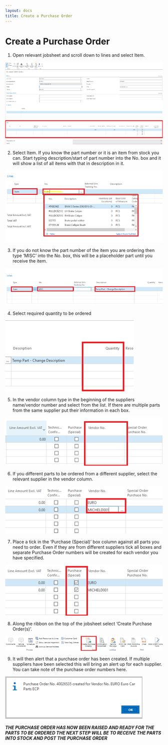 ```yaml
---
layout: docs
title: Create a Purchase Order 
---
```


# Create a Purchase Order

1.  Open relevant jobsheet and scroll down to lines and select Item. 

  ![](media/garagehive-creating-a-purchase-order1.png)

2.  Select Item. If you know the part number or it is an item from stock you can. Start typing description/start of part number into the No. box and it will show a list of all items with that in description in it. 

  ![](media/garagehive-creating-a-purchase-order2.png)

3.  If you do not know the part number of the item you are ordering then type ‘MISC’ into the No. box, this will be a placeholder part until you receive the item. 

  ![](media/garagehive-creating-a-purchase-order3.png)

4.	Select required quantity to be ordered 

  ![](media/garagehive-creating-a-purchase-order4.png)

5.  In the vendor column type in the beginning of the suppliers name/vendor number and select from the list. If there are multiple parts from the same supplier put their information in each box.  

  ![](media/garagehive-creating-a-purchase-order5.png)

6.  If you different parts to be ordered from a different supplier, select the relevant 
supplier in the vendor column. 

  ![](media/garagehive-creating-a-purchase-order6.png)

7.  Place a tick in the  ‘Purchase (Special)’ box column against all parts you need to order. Even if they are from different suppliers tick all boxes and separate Purchase Order numbers will be created for each vendor you have specified. 

  ![](media/garagehive-creating-a-purchase-order7.png)

8.	Along the ribbon on the top of the jobsheet select ‘Create Purchase Order(s)’. 

  ![](media/garagehive-creating-a-purchase-order8.png)

9.  It will then alert that a purchase order has been created. If multiple suppliers have been selected this will bring an alert up for each supplier. You can take note of the purchase order numbers here. 

  ![](media/garagehive-creating-a-purchase-order9.png)

***THE PURCHASE ORDER HAS NOW BEEN RAISED AND READY FOR THE PARTS TO BE ORDERED 
THE NEXT STEP WILL BE TO RECEIVE THE PARTS INTO STOCK AND POST THE PURCHASE ORDER***
